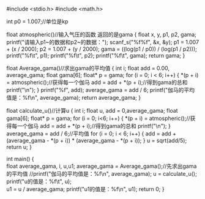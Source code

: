 #include <stdio.h>
#include <math.h>

int p0 = 1.007;//单位是kp

float atmospheric()//输入气压的函数 返回的是gama
{
	float x, y, p1, p2, gama;
	printf("请输入p1~的数据和p2~的数据：");
	scanf_s("%f%f", &x, &y);
	p1 = 1.007 + (x / 2000);
	p2 = 1.007 + (y / 2000);
	gama = ((log(p1 / p0)) / (log(p1 / p2)));
	printf("%f\t", p1); printf("%f\t", p2); printf("%f\t", gama);
	return gama;
}

float Average_gama()//求出gama的平均值
{
	int i;
	float add = 0.00, average_gama;
	float gama[6];
	float* p = gama;
	for (i = 0; i < 6; i++)
	{
		*(p + i) = atmospheric();//获得每一个伽马
		add = add + *(p + i);//得到gama的总和
		printf("\n");
	}
	printf("%f", add);
	average_gama = add / 6;
	printf("伽马的平均值是：%f\n", average_gama);
	return average_gama;
}

float calculate_u()//计算u
{
	int i;
	float u, add = 0,average_gama;
	float gama[6];
	float* p = gama;
	for (i = 0; i<6; i++)
	{
		*(p + i) = atmospheric();//获得每一个伽马
		add = add + *(p + i);//得到gama的总和
		printf("\n");
	}
	average_gama = add / 6;//平均值
	for (i = 0; i < 6; i++)
	{
		add = add + (average_gama - *(p + i)) * (average_gama - *(p + i));
	}
	u = sqrt(add/5);
	return u;
}

int main()
{   
	float average_gama, i, u,u1;
	average_gama = Average_gama();//先求出gama的平均值
	//printf("伽马的平均值是：%f\n", average_gama);
	u = calculate_u();
	printf("u的值是：%f\t", u);    
	u1 = u / average_gama;
	printf("u1的值是：%f\n", u1);
	return 0;
}
